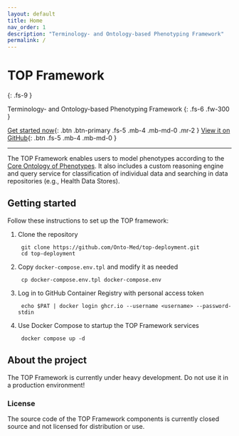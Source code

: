 ```yaml
---
layout: default
title: Home
nav_order: 1
description: "Terminology- and Ontology-based Phenotyping Framework"
permalink: /
---
```


# TOP Framework
{: .fs-9 }

Terminology- and Ontology-based Phenotyping Framework
{: .fs-6 .fw-300 }

[Get started now](#getting-started){: .btn .btn-primary .fs-5 .mb-4 .mb-md-0 .mr-2 } [View it on GitHub](https://github.com/Onto-Med/top-deployment){: .btn .fs-5 .mb-4 .mb-md-0 }

---

The TOP Framework enables users to model phenotypes according to the [Core Ontology of Phenotypes](https://github.com/Onto-Med/COP). It also includes a custom reasoning engine and query service for classification of individual data and searching in data repositories (e.g., Health Data Stores).

## Getting started
Follow these instructions to set up the TOP framework:

1. Clone the repository

        git clone https://github.com/Onto-Med/top-deployment.git
        cd top-deployment
2. Copy `docker-compose.env.tpl` and modify it as needed

        cp docker-compose.env.tpl docker-compose.env
3. Log in to GitHub Container Registry with personal access token

        echo $PAT | docker login ghcr.io --username <username> --password-stdin
4. Use Docker Compose to startup the TOP Framework services

        docker compose up -d

## About the project
The TOP Framework is currently under heavy development. Do not use it in a production environment!

### License
The source code of the TOP Framework components is currently closed source and not licensed for distribution or use.
